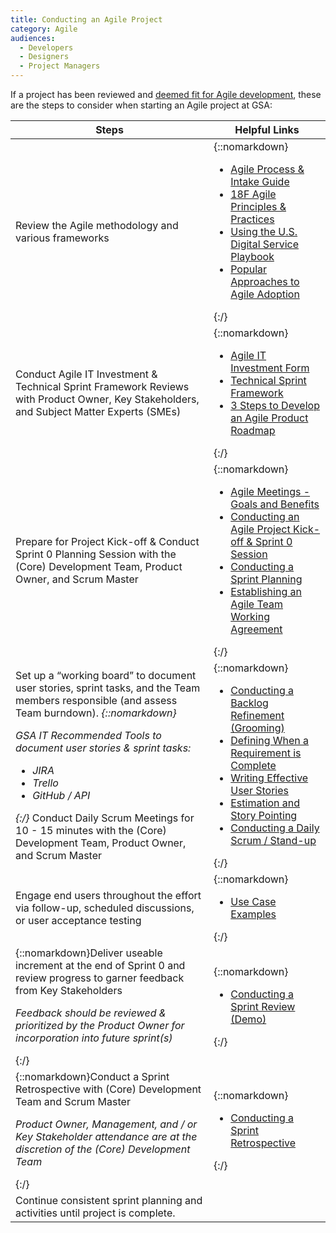 ```yaml
---
title: Conducting an Agile Project
category: Agile
audiences:
  - Developers
  - Designers
  - Project Managers
---
```

<style>
  table {
    width: 100%;
    table-layout: fixed;
  }
</style>

If a project has been reviewed and [deemed fit for Agile development](), these are the steps to consider when starting an Agile project at GSA:

|**Steps** | **Helpful Links**
|---------------|---------------|
|Review the Agile methodology and various frameworks |{::nomarkdown}<ul><li>[Agile Process & Intake Guide]()</li> <li><a href="https://agile.18f.gov/">18F Agile Principles & Practices</a></li> <li>[Using the U.S. Digital Service Playbook]()</li> <li>[Popular Approaches to Agile Adoption]()</li></ul>{:/}|    
|Conduct Agile IT Investment & Technical Sprint Framework Reviews with Product Owner, Key Stakeholders, and Subject Matter Experts (SMEs)|{::nomarkdown}<ul><li>[Agile IT Investment Form]()</li> <li>[Technical Sprint Framework]()</li> <li>[3 Steps to Develop an Agile Product Roadmap]()</li></ul>{:/}|
|Prepare for Project Kick-off & Conduct Sprint 0 Planning Session with the (Core) Development Team, Product Owner, and Scrum Master |{::nomarkdown}<ul><li>[Agile Meetings - Goals and Benefits]()</li> <li>[Conducting an Agile Project Kick-off & Sprint 0 Session]()</li> <li>[Conducting a Sprint Planning]()</li> <li>[Establishing an Agile Team Working Agreement]()</li></ul>{:/}|
|Set up a “working board” to document user stories, sprint tasks, and the Team members responsible (and assess Team burndown). _{::nomarkdown}<p><p>GSA IT Recommended Tools to document user stories & sprint tasks: <ul><li>JIRA</li> <li>Trello</li> <li>GitHub / API</li></ul></p></p>{:/}_ Conduct Daily Scrum Meetings for 10 - 15 minutes with the (Core) Development Team, Product Owner, and Scrum Master|  {::nomarkdown}<ul><li>[Conducting a Backlog Refinement (Grooming)]()</li> <li>[Defining When a Requirement is Complete]()</li> <li>[Writing Effective User Stories]()</li> <li>[Estimation and Story Pointing]()</li> <li>[Conducting a Daily Scrum / Stand-up]()</li></ul>{:/}|
|Engage end users throughout the effort via follow-up, scheduled discussions, or user acceptance testing |{::nomarkdown}<ul><li>[Use Case Examples]()</li></ul>{:/}|
|{::nomarkdown}Deliver useable increment at the end of Sprint 0 and review progress to garner feedback from Key Stakeholders <p><p><i>Feedback should be reviewed & prioritized by the Product Owner for incorporation into future sprint(s)</i></p></p>{:/}| {::nomarkdown}<ul><li>[Conducting a Sprint Review (Demo)]()</li></ul></p>{:/}|
|{::nomarkdown}Conduct a Sprint Retrospective with (Core) Development Team and Scrum Master <p><p><i>Product Owner, Management, and / or Key Stakeholder attendance are at the discretion of the (Core) Development Team</i></p></p>{:/}| {::nomarkdown}<ul><li>[Conducting a Sprint Retrospective]()</li></ul>{:/}|
|Continue consistent sprint planning and activities until project is complete. |

